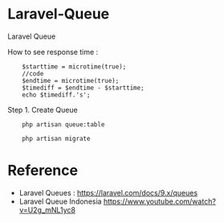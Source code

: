 # Laravel-Queue
Laravel Queue

How to see response time :

        $starttime = microtime(true);
        //code
        $endtime = microtime(true);
        $timediff = $endtime - $starttime;
        echo $timediff.'s';
Step 1. Create Queue

        php artisan queue:table
        
        php artisan migrate

# Reference
- Laravel Queues : https://laravel.com/docs/9.x/queues
- Laravel Queue Indonesia https://www.youtube.com/watch?v=U2g_mNL1yc8
